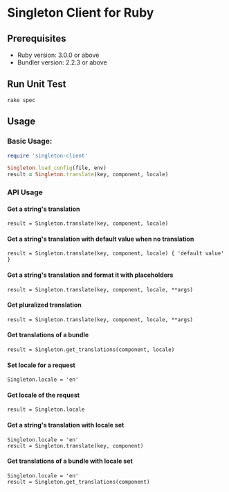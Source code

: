 # Singleton Client for Ruby

## Prerequisites
- Ruby version: 3.0.0 or above
- Bundler version: 2.2.3 or above

## Run Unit Test
`rake spec`

## Usage

### Basic Usage:

```ruby
require 'singleton-client'

Singleton.load_config(file, env)
result = Singleton.translate(key, component, locale)
```
### API Usage

#### Get a string's translation
`result = Singleton.translate(key, component, locale)`

#### Get a string's translation with default value when no translation
`result = Singleton.translate(key, component, locale) { 'default value' }`

#### Get a string's translation and format it with placeholders
`result = Singleton.translate(key, component, locale, **args)`

#### Get pluralized translation
`result = Singleton.translate(key, component, locale, **args)`

#### Get translations of a bundle
`result = Singleton.get_translations(component, locale)`

#### Set locale for a request
`Singleton.locale = 'en'`

#### Get locale of the request
`result = Singleton.locale`

#### Get a string's translation with locale set
```
Singleton.locale = 'en'
result = Singleton.translate(key, component)
```

#### Get translations of a bundle with locale set
```
Singleton.locale = 'en'
result = Singleton.get_translations(component)
```
